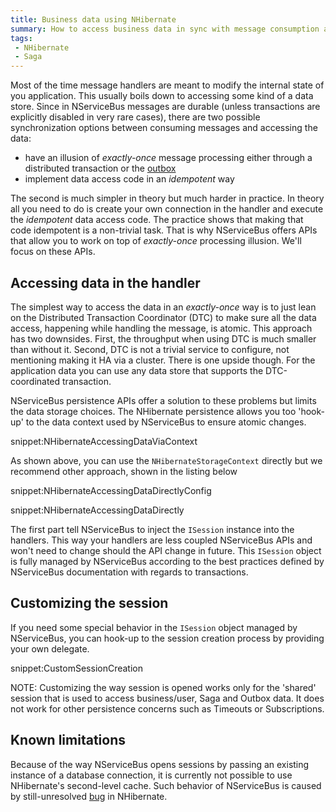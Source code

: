 ```yaml
---
title: Business data using NHibernate
summary: How to access business data in sync with message consumption and modifications to NServiceBus-controlled data.
tags:
 - NHibernate
 - Saga
---
```


Most of the time message handlers are meant to modify the internal state of you application. This usually boils down to accessing some kind of a data store. Since in NServiceBus messages are durable (unless transactions are explicitly disabled in very rare cases), there are two possible synchronization options between consuming messages and accessing the data:

 * have an illusion of *exactly-once* message processing either through a distributed transaction or the [outbox](/nservicebus/outbox/)
 * implement data access code in an *idempotent* way

The second is much simpler in theory but much harder in practice. In theory all you need to do is create your own connection in the handler and execute the *idempotent* data access code. The practice shows that making that code idempotent is a non-trivial task. That is why NServiceBus offers APIs that allow you to work on top of *exactly-once* processing illusion. We'll focus on these APIs.


## Accessing data in the handler

The simplest way to access the data in an *exactly-once* way is to just lean on the Distributed Transaction Coordinator (DTC) to make sure all the data access, happening while handling the message, is atomic. This approach has two downsides. First, the throughput when using DTC is much smaller than without it. Second, DTC is not a trivial service to configure, not mentioning making it HA via a cluster. There is one upside though. For the application data you can use any data store that supports the DTC-coordinated transaction.

NServiceBus persistence APIs offer a solution to these problems but limits the data storage choices. The NHibernate persistence allows you too 'hook-up' to the data context used by NServiceBus to ensure atomic changes.

snippet:NHibernateAccessingDataViaContext

As shown above, you can use the `NHibernateStorageContext` directly but we recommend other approach, shown in the listing below

snippet:NHibernateAccessingDataDirectlyConfig

snippet:NHibernateAccessingDataDirectly

The first part tell NServiceBus to inject the `ISession` instance into the handlers. This way your handlers are less coupled NServiceBus APIs and won't need to change should the API change in future. This `ISession` object is fully managed by NServiceBus according to the best practices defined by NServiceBus documentation with regards to transactions.


## Customizing the session

If you need some special behavior in the `ISession` object managed by NServiceBus, you can hook-up to the session creation process by providing your own delegate.

snippet:CustomSessionCreation

NOTE: Customizing the way session is opened works only for the 'shared' session that is used to access business/user, Saga and Outbox data. It does not work for other persistence concerns such as Timeouts or Subscriptions.


## Known limitations

Because of the way NServiceBus opens sessions by passing an existing instance of a database connection, it is currently not possible to use NHibernate's second-level cache. Such behavior of NServiceBus is caused by still-unresolved [bug](https://nhibernate.jira.com/browse/NH-3023) in NHibernate.
